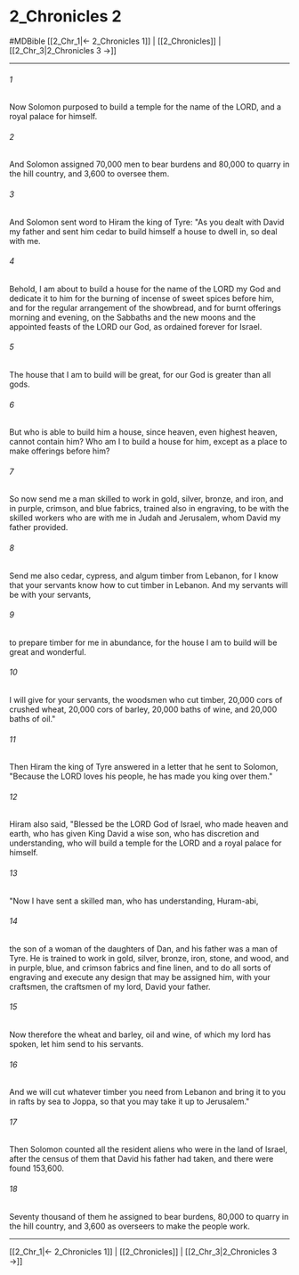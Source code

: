 # 2_Chronicles 2
#MDBible
[[2_Chr_1|← 2_Chronicles 1]] | [[2_Chronicles]] | [[2_Chr_3|2_Chronicles 3 →]]

***

###### 1 

Now Solomon purposed to build a temple for the name of the LORD, and a royal palace for himself. 

###### 2 

And Solomon assigned 70,000 men to bear burdens and 80,000 to quarry in the hill country, and 3,600 to oversee them. 

###### 3 

And Solomon sent word to Hiram the king of Tyre: "As you dealt with David my father and sent him cedar to build himself a house to dwell in, so deal with me. 

###### 4 

Behold, I am about to build a house for the name of the LORD my God and dedicate it to him for the burning of incense of sweet spices before him, and for the regular arrangement of the showbread, and for burnt offerings morning and evening, on the Sabbaths and the new moons and the appointed feasts of the LORD our God, as ordained forever for Israel. 

###### 5 

The house that I am to build will be great, for our God is greater than all gods. 

###### 6 

But who is able to build him a house, since heaven, even highest heaven, cannot contain him? Who am I to build a house for him, except as a place to make offerings before him? 

###### 7 

So now send me a man skilled to work in gold, silver, bronze, and iron, and in purple, crimson, and blue fabrics, trained also in engraving, to be with the skilled workers who are with me in Judah and Jerusalem, whom David my father provided. 

###### 8 

Send me also cedar, cypress, and algum timber from Lebanon, for I know that your servants know how to cut timber in Lebanon. And my servants will be with your servants, 

###### 9 

to prepare timber for me in abundance, for the house I am to build will be great and wonderful. 

###### 10 

I will give for your servants, the woodsmen who cut timber, 20,000 cors of crushed wheat, 20,000 cors of barley, 20,000 baths of wine, and 20,000 baths of oil." 

###### 11 

Then Hiram the king of Tyre answered in a letter that he sent to Solomon, "Because the LORD loves his people, he has made you king over them." 

###### 12 

Hiram also said, "Blessed be the LORD God of Israel, who made heaven and earth, who has given King David a wise son, who has discretion and understanding, who will build a temple for the LORD and a royal palace for himself. 

###### 13 

"Now I have sent a skilled man, who has understanding, Huram-abi, 

###### 14 

the son of a woman of the daughters of Dan, and his father was a man of Tyre. He is trained to work in gold, silver, bronze, iron, stone, and wood, and in purple, blue, and crimson fabrics and fine linen, and to do all sorts of engraving and execute any design that may be assigned him, with your craftsmen, the craftsmen of my lord, David your father. 

###### 15 

Now therefore the wheat and barley, oil and wine, of which my lord has spoken, let him send to his servants. 

###### 16 

And we will cut whatever timber you need from Lebanon and bring it to you in rafts by sea to Joppa, so that you may take it up to Jerusalem." 

###### 17 

Then Solomon counted all the resident aliens who were in the land of Israel, after the census of them that David his father had taken, and there were found 153,600. 

###### 18 

Seventy thousand of them he assigned to bear burdens, 80,000 to quarry in the hill country, and 3,600 as overseers to make the people work. 

***

[[2_Chr_1|← 2_Chronicles 1]] | [[2_Chronicles]] | [[2_Chr_3|2_Chronicles 3 →]]
